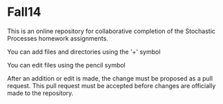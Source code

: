 Fall14
======

This is an online repository for collaborative completion of the Stochastic Processes homework assignments.  

You can add files and directories using the '+' symbol

You can edit files using the pencil symbol

After an addition or edit is made, the change must be proposed as a pull request. This pull request must be accepted before changes are officially made to the repository.
